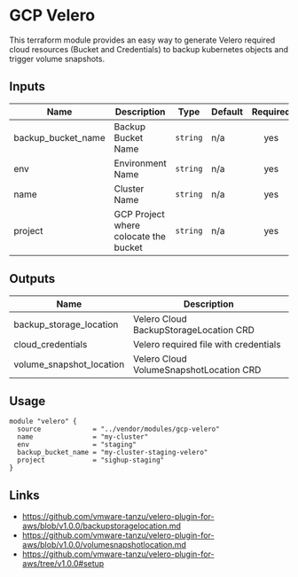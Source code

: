 # GCP Velero

This terraform module provides an easy way to generate Velero required cloud resources (Bucket and Credentials)
to backup kubernetes objects and trigger volume snapshots.

## Inputs

| Name                 | Description                           | Type     | Default | Required |
| -------------------- | ------------------------------------- | -------- | ------- | :------: |
| backup\_bucket\_name | Backup Bucket Name                    | `string` | n/a     |   yes    |
| env                  | Environment Name                      | `string` | n/a     |   yes    |
| name                 | Cluster Name                          | `string` | n/a     |   yes    |
| project              | GCP Project where colocate the bucket | `string` | n/a     |   yes    |

## Outputs

| Name                       | Description                             |
| -------------------------- | --------------------------------------- |
| backup\_storage\_location  | Velero Cloud BackupStorageLocation CRD  |
| cloud\_credentials         | Velero required file with credentials   |
| volume\_snapshot\_location | Velero Cloud VolumeSnapshotLocation CRD |

## Usage

```hcl
module "velero" {
  source             = "../vendor/modules/gcp-velero"
  name               = "my-cluster"
  env                = "staging"
  backup_bucket_name = "my-cluster-staging-velero"
  project            = "sighup-staging"
}
```

## Links

- https://github.com/vmware-tanzu/velero-plugin-for-aws/blob/v1.0.0/backupstoragelocation.md
- https://github.com/vmware-tanzu/velero-plugin-for-aws/blob/v1.0.0/volumesnapshotlocation.md
- https://github.com/vmware-tanzu/velero-plugin-for-aws/tree/v1.0.0#setup